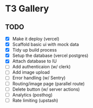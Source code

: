 # T3 Gallery

## TODO

- [x] Make it deploy (vercel)
- [x] Scaffold basic ui with mock data
- [x] Tidy up build process
- [x] Setup the database (vercel postgres)
- [x] Attach database to IU
- [ ] Add authenticaion (w/ clerk)
- [ ] Add image upload
- [ ] Error handling (w/ Sentry)
- [ ] Routing/image page (parallel route)
- [ ] Delete button (w/ server actions)
- [ ] Analytics (posthog)
- [ ] Rate limiting (upstash)